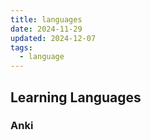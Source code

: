 ```yaml
---
title: languages
date: 2024-11-29
updated: 2024-12-07
tags:
  - language
---
```


## Learning Languages

### Anki
